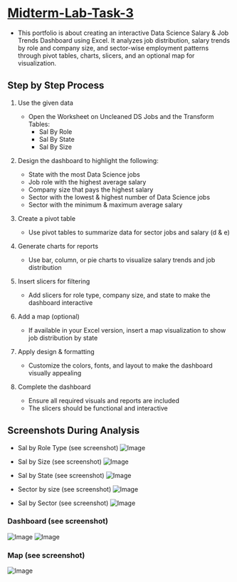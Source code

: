 # [Midterm-Lab-Task-3](https://github.com/user-attachments/files/19233231/Midterm.Lab.Task.3.Creating.PIVOT.TABLE.and.DASHBOARD.pdf)
- This portfolio is about creating an interactive Data Science Salary & Job Trends Dashboard using Excel. It analyzes job distribution, salary trends by role and company size, and sector-wise employment patterns through pivot tables, charts, slicers, and an optional map for visualization.
## Step by Step Process

1. Use the given data  
   - Open the Worksheet on Uncleaned DS Jobs and the Transform Tables:  
     - Sal By Role  
     - Sal By State  
     - Sal By Size  

2. Design the dashboard to highlight the following:  
   - State with the most Data Science jobs  
   - Job role with the highest average salary  
   - Company size that pays the highest salary  
   - Sector with the lowest & highest number of Data Science jobs  
   - Sector with the minimum & maximum average salary  

3. Create a pivot table  
   - Use pivot tables to summarize data for sector jobs and salary (d & e)  

4. Generate charts for reports  
   - Use bar, column, or pie charts to visualize salary trends and job distribution  

5. Insert slicers for filtering  
   - Add slicers for role type, company size, and state to make the dashboard interactive  

6. Add a map (optional)  
   - If available in your Excel version, insert a map visualization to show job distribution by state  

7. Apply design & formatting  
   - Customize the colors, fonts, and layout to make the dashboard visually appealing  

8. Complete the dashboard  
   - Ensure all required visuals and reports are included  
   - The slicers should be functional and interactive

## Screenshots During Analysis
- Sal by Role Type (see screenshot)
  ![Image](https://github.com/user-attachments/assets/b5aed22d-4cf9-41b7-b204-0ecc09ce64cf)

- Sal by Size (see screenshot)
  ![Image](https://github.com/user-attachments/assets/79614bb9-51ab-4d80-a291-36d720d9721b)
- Sal by State (see screenshot)
  ![Image](https://github.com/user-attachments/assets/8bd1776a-e0a6-44e5-8e51-5874ded84f42)

- Sector by size (see screenshot)
  ![Image](https://github.com/user-attachments/assets/8d78a9a1-0a95-4314-a164-1192c48e1866)
- Sal by Sector (see screenshot)
![Image](https://github.com/user-attachments/assets/4a33f1c5-ec30-4703-b8ee-082c46e3962e)

### Dashboard (see screenshot)
![Image](https://github.com/user-attachments/assets/7a4d0c6f-7299-4b42-8b68-7c1fa8e0a63f)
![Image](https://github.com/user-attachments/assets/4b99b2f4-130c-401d-acc7-49f4e8289ca9)
### Map (see screenshot)
![Image](https://github.com/user-attachments/assets/e3764115-01ae-48a7-af5c-12146e9e8680)


